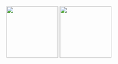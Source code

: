 
<img align="" height="137px" src="https://github-readme-stats.vercel.app/api?username=dreamice13&hide_title=true&hide_border=true&show_icons=true&include_all_commits=true&line_height=21&bg_color=0,EC6C6C,FFD479,FFFC79,73FA79&theme=graywhite&locale=cn"/>
<img align="" height="137px" src="https://github-readme-stats.vercel.app/api/top-langs/?username=dreamice13&hide_title=true&hide_border=true&layout=compact&bg_color=0,73FA79,73FDFF,D783FF&theme=graywhite&locale=cn" />
